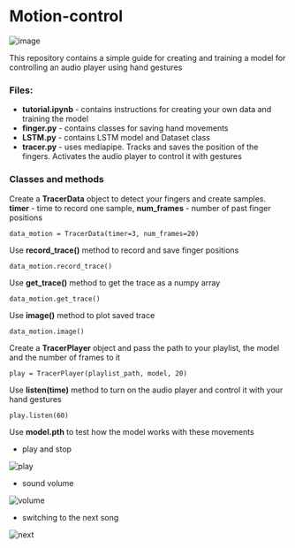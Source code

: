 # Motion-control
![image](https://user-images.githubusercontent.com/89237314/185569686-482c8c65-fe32-423e-af74-693ed5d1d880.png)

This repository contains a simple guide for creating and training a model for controlling an audio player using hand gestures

### Files:

- **tutorial.ipynb** - contains instructions for creating your own data and training the model
- **finger.py** - contains classes for saving hand movements
- **LSTM.py** - contains LSTM model and Dataset class
- **tracer.py** - uses mediapipe. Tracks and saves the position of the fingers. Activates the audio player to control it with gestures

### Classes and methods
Create a **TracerData** object to detect your fingers and create samples. **timer** - time to record one sample, **num_frames** - number of past finger positions 

    data_motion = TracerData(timer=3, num_frames=20)
    
Use **record_trace()** method to record and save finger positions

    data_motion.record_trace()

Use **get_trace()** method to get the trace as a numpy array

    data_motion.get_trace()
    
Use **image()** method to plot saved trace

    data_motion.image()
    
Create a **TracerPlayer** object and pass the path to your playlist, the model and the number of frames to it

    play = TracerPlayer(playlist_path, model, 20)
    
Use **listen(time)** method to turn on the audio player and control it with your hand gestures

    play.listen(60)
    
Use **model.pth** to test how the model works with these movements
- play and stop

![play](https://user-images.githubusercontent.com/89237314/185776991-99ed7f54-ea7f-4da6-ae59-8fc2ad483107.gif)
- sound volume

![volume](https://user-images.githubusercontent.com/89237314/185777192-443d55f6-d28f-446e-81d9-6b06f1e36c9b.gif)
- switching to the next song

![next](https://user-images.githubusercontent.com/89237314/185777125-50ecb3be-a93c-4e6e-b703-128da298ec7f.gif)



